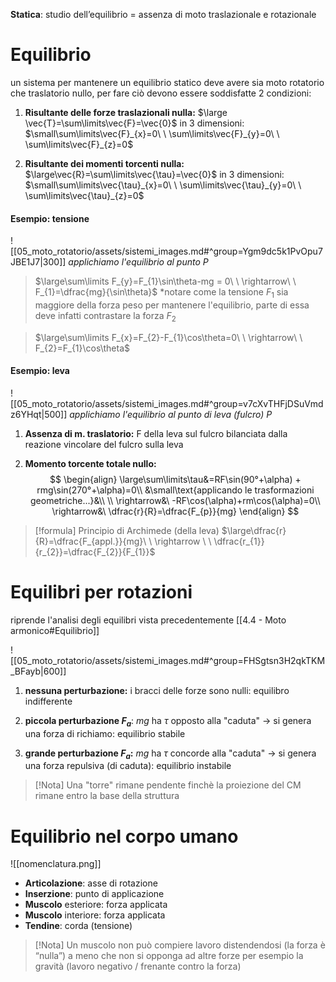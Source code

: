 **Statica**: studio dell’equilibrio = assenza di moto traslazionale e rotazionale

# Equilibrio
un sistema per mantenere un equilibrio statico deve avere sia moto rotatorio che traslatorio nullo, per fare ciò devono essere soddisfatte 2 condizioni:

1. **Risultante delle forze traslazionali nulla:**
	$\large \vec{T}=\sum\limits\vec{F}=\vec{0}$
	in 3 dimensioni:  $\small\sum\limits\vec{F}_{x}=0\ \ \sum\limits\vec{F}_{y}=0\ \ \sum\limits\vec{F}_{z}=0$

2. **Risultante dei momenti torcenti nulla:**
	$\large\vec{R}=\sum\limits\vec{\tau}=\vec{0}$
	in 3 dimensioni:  $\small\sum\limits\vec{\tau}_{x}=0\ \ \sum\limits\vec{\tau}_{y}=0\ \ \sum\limits\vec{\tau}_{z}=0$

#### Esempio: tensione
![[05_moto_rotatorio/assets/sistemi_images.md#^group=Ygm9dc5k1PvOpu7JBE1J7|300]]
*applichiamo l'equilibrio al punto P*

> $\large\sum\limits F_{y}=F_{1}\sin\theta-mg = 0\ \ \rightarrow\ \ F_{1}=\dfrac{mg}{\sin\theta}$
> *notare come la tensione $F_{1}$ sia maggiore della forza peso per mantenere l'equilibrio, parte di essa deve infatti contrastare la forza $F_{2}$


>$\large\sum\limits F_{x}=F_{2}-F_{1}\cos\theta=0\ \ \rightarrow\ \ F_{2}=F_{1}\cos\theta$

#### Esempio: leva
![[05_moto_rotatorio/assets/sistemi_images.md#^group=v7cXvTHFjDSuVmdz6YHqt|500]]
*applichiamo l'equilibrio al punto di leva (fulcro) P*

1. **Assenza di m. traslatorio:**
	F della leva sul fulcro bilanciata dalla reazione vincolare del fulcro sulla leva

2. **Momento torcente totale nullo:**
$$
\begin{align}
\large\sum\limits\tau&=RF\sin(90°+\alpha) + rmg\sin(270°+\alpha)=0\\
&\small\text{applicando le trasformazioni geometriche...}&\\
\\
\rightarrow&\ -RF\cos(\alpha)+rm\cos(\alpha)=0\\
\rightarrow&\ \dfrac{r}{R}=\dfrac{F_{p}}{mg}
\end{align}
$$

> [!formula] Principio di Archimede (della leva)
> $\large\dfrac{r}{R}=\dfrac{F_{appl.}}{mg}\ \ \rightarrow \ \ \dfrac{r_{1}}{r_{2}}=\dfrac{F_{2}}{F_{1}}$

# Equilibri per rotazioni
riprende l'analisi degli equilibri vista precedentemente [[4.4 - Moto armonico#Equilibrio]]

![[05_moto_rotatorio/assets/sistemi_images.md#^group=FHSgtsn3H2qkTKM_BFayb|600]]

1. **nessuna perturbazione:**
	i bracci delle forze sono nulli: equilibro indifferente

2. **piccola perturbazione $F_a$**:
	$mg$ ha $\tau$ opposto alla "caduta" $\rightarrow$ si genera una forza di richiamo: equilibrio stabile

3. **grande perturbazione $F_{a}$:**
	$mg$ ha $\tau$ concorde alla "caduta" $\rightarrow$ si genera una forza repulsiva (di caduta): equilibrio instabile 

> [!Nota] 
> Una "torre" rimane pendente finchè la proiezione del CM rimane entro la base della struttura

# Equilibrio nel corpo umano
![[nomenclatura.png]]

- **Articolazione**: asse di rotazione
- **Inserzione**: punto di applicazione
- **Muscolo** esteriore: forza applicata
- **Muscolo** interiore: forza applicata
- **Tendine**: corda (tensione)

> [!Nota] 
> Un muscolo non può compiere lavoro distendendosi (la forza è “nulla”) a meno che non si opponga ad altre forze per esempio la gravità (lavoro negativo / frenante contro la forza)
